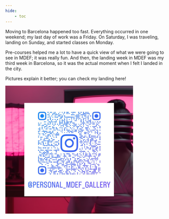 ```yaml
---
hide:
    - toc
---
```

Moving to Barcelona happened too fast. Everything occurred in one weekend; my last day of work was a Friday. On Saturday, I was traveling, landing on Sunday, and started classes on Monday. 

Pre-courses helped me a lot to have a quick view of what we were going to see in MDEF; it was really fun. And then, the landing week in MDEF was my third week in Barcelona, so it was the actual moment when I felt I landed in the city.

Pictures explain it better; you can check my landing here!

![IG qr code](../images/ig-qr-400x400.png)